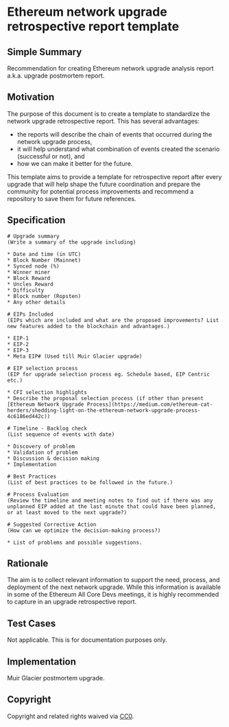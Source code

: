 # Ethereum network upgrade retrospective report template

## Simple Summary

Recommendation for creating Ethereum network upgrade analysis report a.k.a. upgrade postmortem report.

## Motivation

The purpose of this document is to create a template to standardize the network upgrade retrospective report. This has several advantages:
* the reports will describe the chain of events that occurred during the network upgrade process, 
* it will help understand what combination of events created the scenario (successful or not), and 
* how we can make it better for the future.

This template aims to provide a template for retrospective report after every upgrade that will help shape the future coordination and prepare the community for potential process improvements and recommend a repository to save them for future references.

## Specification

```
# Upgrade summary 
(Write a summary of the upgrade including)

* Date and time (in UTC) 
* Block Number (Mainnet) 
* Synced node (%)
* Winner miner 
* Block Reward
* Uncles Reward 
* Difficulty
* Block number (Ropsten)
* Any other details

# EIPs Included 
(EIPs which are included and what are the proposed improvements? List new features added to the blockchain and advantages.)

* EIP-1
* EIP-2
* EIP-3
* Meta EIP# (Used till Muir Glacier upgrade)

# EIP selection process
(EIP for upgrade selection process eg. Schedule based, EIP Centric etc.)

* CFI selection highlights
* Describe the proposal selection process (if other than present [Ethereum Network Upgrade Process](https://medium.com/ethereum-cat-herders/shedding-light-on-the-ethereum-network-upgrade-process-4c6186ed442c))

# Timeline - Backlog check
(List sequence of events with date)

* Discovery of problem 
* Validation of problem
* Discussion & decision making 
* Implementation

# Best Practices
(List of best practices to be followed in the future.)

# Process Evaluation
(Review the timeline and meeting notes to find out if there was any unplanned EIP added at the last minute that could have been planned, or at least moved to the next upgrade?)

# Suggested Corrective Action
(How can we optimize the decision-making process?)

* List of problems and possible suggestions.
```

## Rationale
The aim is to collect relevant information to support the need, process, and deployment of the next network upgrade. While this information is available in some of the Ethereum All Core Devs meetings, it is highly recommended to capture in an upgrade retrospective report. 

## Test Cases
Not applicable. This is for documentation purposes only.

## Implementation
Muir Glacier postmortem upgrade. 

## Copyright

Copyright and related rights waived via [CC0](https://creativecommons.org/publicdomain/zero/1.0/).
